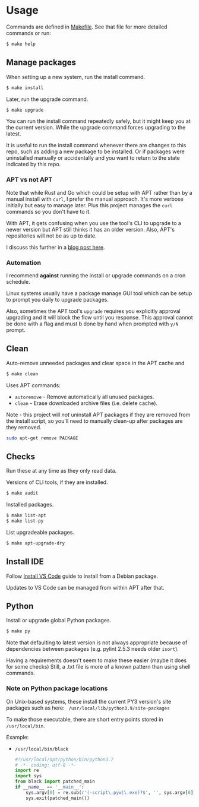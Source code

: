# Usage

Commands are defined in [Makefile](/Makefile). See that file for more detailed commands or run:

```sh
$ make help
```

## Manage packages

When setting up a new system, run the install command.

```sh
$ make install
```

Later, run the upgrade command.

```sh
$ make upgrade
```

You can run the install command repeatedly safely, but it might keep you at the current version. While the upgrade command forces upgrading to the latest.

It is useful to run the install command whenever there are changes to this repo, such as adding a new package to be installed. Or if packages were uninstalled manually or accidentally and you want to return to the state indicated by this repo.

### APT vs not APT

Note that while Rust and Go which could be setup with APT rather than by a manual install with `curl`, I prefer the manual approach. It's more verbose initially but easy to manage later. Plus this project manages the `curl` commands so you don't have to it.

With APT, it gets confusing when you use the tool's CLI to upgrade to a newer version but APT still thinks it has an older version. Also, APT's repositories will not be as up to date.

I discuss this further in a [blog post here](https://michaelcurrin.github.io/coding-blog/2020/08/25/package-manager-choice.html).


### Automation

I recommend **against** running the install or upgrade commands on a cron schedule.

Linux systems usually have a package manage GUI tool which can be setup to prompt you daily to upgrade packages.

Also, sometimes the APT tool's `upgrade` requires you explicitly approval upgrading and it will block the flow until you response. This approval cannot be done with a flag and must b done by hand when prompted with `y/N` prompt.


## Clean

Auto-remove unneeded packages and clear space in the APT cache and

```sh
$ make clean
```

Uses APT commands:

- `autoremove` - Remove automatically all unused packages.
- `clean` - Erase downloaded archive files (i.e. delete cache).

Note - this project will _not_ uninstall APT packages if they are removed from the install script, so you'll need to manually clean-up after packages are they removed.

```sh
sudo apt-get remove PACKAGE
```


## Checks

Run these at any time as they only read data.

Versions of CLI tools, if they are installed.

```sh
$ make audit
```

Installed packages.

```sh
$ make list-apt
$ make list-py
```

List upgradeable packages.

```sh
$ make apt-upgrade-dry
```


## Install IDE

Follow [Install VS Code](/docs/install-vs-code.md) guide to install from a Debian package.

Updates to VS Code can be managed from within APT after that.


## Python

Install or upgrade global Python packages.

```sh
$ make py
```

Note that defaulting to latest version is not always appropriate because of dependencies
between packages (e.g. pylint 2.5.3 needs older `isort`).

Having a requirements doesn't seem to make these easier (maybe it does for some checks)
Still, a .txt file is more of a known pattern than using shell commands.


### Note on Python package locations

On Unix-based systems, these install the current PY3 version's site packages such as here: ` /usr/local/lib/python3.9/site-packages`

To make those executable, there are short entry points stored in `/usr/local/bin`.

Example:

- `/usr/local/bin/black`
    ```python
    #!/usr/local/opt/python/bin/python3.7
    # -*- coding: utf-8 -*-
    import re
    import sys
    from black import patched_main
    if __name__ == '__main__':
        sys.argv[0] = re.sub(r'(-script\.pyw|\.exe)?$', '', sys.argv[0])
        sys.exit(patched_main())
    ```
